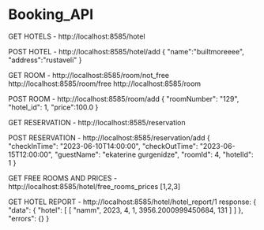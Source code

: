 # Booking_API


GET HOTELS - http://localhost:8585/hotel 

POST HOTEL - http://localhost:8585/hotel/add 
{
    "name":"builtmoreeee",
    "address":"rustaveli"
}

GET ROOM - http://localhost:8585/room/not_free   http://localhost:8585/room/free    http://localhost:8585/room

POST ROOM - http://localhost:8585/room/add
{
  "roomNumber": "129",
  "hotel_id": 1,
   "price":100.0
}


GET RESERVATION - http://localhost:8585/reservation

POST RESERVATION - http://localhost:8585/reservation/add
{
  "checkInTime": "2023-06-10T14:00:00",
  "checkOutTime": "2023-06-15T12:00:00",
  "guestName": "ekaterine gurgenidze",
  "roomId": 4,
  "hotelId": 1
}

GET FREE ROOMS AND PRICES -  http://localhost:8585/hotel/free_rooms_prices
[1,2,3]

GET HOTEL REPORT - http://localhost:8585/hotel/hotel_report/1
response: 
{
    "data": {
        "hotel": [
            [
                "namm",
                2023,
                4,
                1,
                3956.2000999450684,
                131
            ]
        ]
    },
    "errors": {}
}

